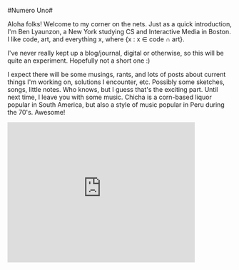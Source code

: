 #Numero Uno#

Aloha folks! Welcome to my corner on the nets. Just as a quick
introduction, I'm Ben Lyaunzon, a New York studying CS and Interactive
Media in Boston. I like code, art, and everything x, where {x : x ∈ code ∩ art}.

I've never really kept up a blog/journal, digital or otherwise, so this
will be quite an experiment. Hopefully not a short one :)

I expect there will be some musings, rants, and lots of posts about
current things I'm working on, solutions I encounter, etc. Possibly 
some sketches, songs, little notes. Who knows, but I guess that's 
the exciting part. Until next time, I leave you with some music. Chicha 
is a corn-based liquor popular in South America, but also a style of music 
popular in Peru during the 70's. Awesome!

<iframe width="420" height="315" src="http://www.youtube.com/embed/RJIfmcZyV6k" frameborder="0" allowfullscreen></iframe>

